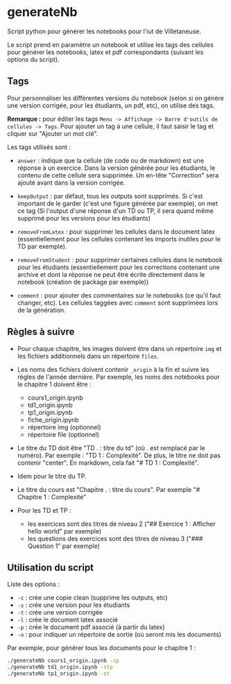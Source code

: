 # generateNb

Script python pour générer les notebooks pour l'iut de Villetaneuse.

Le script prend en paramètre un notebook et utilise les tags des cellules pour générer les notebooks, latex et pdf correspondants (suivant les options du script).

## Tags

Pour personnaliser les différentes versions du notebook (selon si on génère une version corrigée, pour les étudiants, un pdf, etc), on utilise des tags.

**Remarque :** pour éditer les tags `Menu -> Affichage -> Barre d'outils de cellules -> Tags`. Pour ajouter un tag à une cellule, il faut saisir le tag et cliquer sur "Ajouter un mot clé".

Les tags utilisés sont :
- `answer` : indique que la cellule (de code ou de markdown) est une réponse à un exercice. Dans la version générée pour les étudiants, le contenu de cette cellule sera supprimée. Un en-tête "Correction" sera ajouté avant dans la version corrigée.

- `keepOutput` :  par défaut, tous les outputs sont supprimés. Si c'est important de le garder (c'est une figure générée par exemple), on met ce tag (Si l'output d'une réponse d'un TD ou TP, il sera quand même supprimé pour les versions pour les étudiants)

- `removeFromLatex` : pour supprimer les cellules dans le document latex (essentiellement pour les cellules contenant les imports inutiles pour le TD par exemple).

- `removeFromStudent` : pour supprimer certaines cellules dans le notebook pour les étudiants (essentiellement pour les corrections contenant une archive et dont la réponse ne peut être écrite directement dans le notebook (création de package par exemple))

- `comment` : pour ajouter des commentaires sur le notebooks (ce qu'il faut changer, etc). Les cellules taggées avec `comment` sont supprimées lors de la génération.

## Règles à suivre

- Pour chaque chapitre, les images doivent être dans un répertoire `img` et les fichiers additionnels dans un répertoire `files`.

-  Les noms des fichiers doivent contenir `_origin` à la fin et suivre les règles de l'année dernière. Par exemple, les noms des notebooks pour le chapitre 1 doivent être :
    - cours1_origin.ipynb
    - td1_origin.ipynb
    - tp1_origin.ipynb
    - fiche_origin.ipynb
    - répertoire img (optionnel)
    - répertoire file (optionnel)

- Le titre du TD doit être "TD . : titre du td" (où . est remplacé par le numéro). Par exemple : "TD 1 : Complexité". De plus, le titre ne doit pas contenir "center". En markdown, cela fait  "# TD 1 : Complexité".

- Idem pour le titre du TP.

- Le titre du cours est "Chapitre . : titre du cours". Par exemple "# Chapitre 1 : Complexité"

- Pour les TD et TP :
    - les exercices sont des titres de niveau 2 ("## Exercice 1 : Afficher hello world" par exemple)
    - les questions des exercices sont des titres de niveau 3 ("### Question 1" par exemple)


## Utilisation du script

Liste des options :

* `-c` : crée une copie clean (supprime les outputs, etc)
* `-s` : crée une version pour les étudiants
* `-t` : crée une version corrigée
* `-l` : crée le document latex associé
* `-p` : crée le document pdf associé (à partir du latex)
* `-o` : pour indiquer un répertoire de sortie (où seront mis les documents)

Par exemple, pour générer tous les documents pour le chapitre 1 :
```bash
./generateNb cours1_origin.ipynb -cp
./generateNb td1_origin.ipynb -stp
./generateNb tp1_origin.ipynb -st
```
